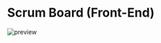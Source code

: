 # Scrum Board (Front-End)

![preview](https://lh5.googleusercontent.com/proxy/6KSH47KD76ju4YTZiKY_M4rugIQzzx1X5_YHCGcTXYjL8Bptv9sChes7YQyncz4Y8VYCT3MMJAdztDLvq6HN-LwlD_dYDvJlXAhk5T-lp0cjPlipDPlG4_exhECDzPOJrC041L7G-WxixlDR4KnTS0iXcBcN9b6IN0kfLuQtoK2MdRsBoA)